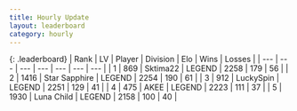 ```yaml
---
title: Hourly Update
layout: leaderboard
category: hourly
---
```


{: .leaderboard}
| Rank | LV | Player | Division | Elo | Wins | Losses |
| --- | --- | --- | --- | --- | --- | --- |
| <span data-change="0">1</span> | 869 | <span title="ID: 353063">Sktima22</span> | LEGEND | <span data-change="0">2258</span> | <span data-change="0">179</span> | <span data-change="0">56</span> |
| <span data-change="1">2</span> | 1416 | <span title="ID: 315148">Star Sapphire</span> | LEGEND | <span data-change="15">2254</span> | <span data-change="4">190</span> | <span data-change="0">61</span> |
| <span data-change="-1">3</span> | 912 | <span title="ID: 498412">LuckySpin</span> | LEGEND | <span data-change="0">2251</span> | <span data-change="0">129</span> | <span data-change="0">41</span> |
| <span data-change="0">4</span> | 475 | <span title="ID: 455100">AKEE</span> | LEGEND | <span data-change="0">2223</span> | <span data-change="0">111</span> | <span data-change="0">37</span> |
| <span data-change="0">5</span> | 1930 | <span title="ID: 164871">Luna Child</span> | LEGEND | <span data-change="0">2158</span> | <span data-change="0">100</span> | <span data-change="0">40</span> |